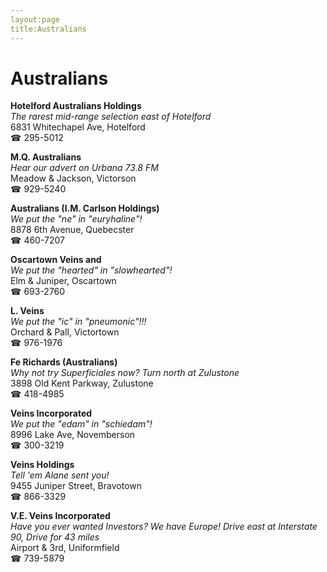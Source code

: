 ```yaml
---
layout:page
title:Australians
---
```

# Australians

**Hotelford Australians Holdings**  
_The rarest mid-range selection east of Hotelford_  
6831 Whitechapel Ave, Hotelford  
☎ 295-5012



**M.Q. Australians**  
_Hear our advert on Urbana 73.8 FM_  
Meadow & Jackson, Victorson  
☎ 929-5240



**Australians (I.M. Carlson Holdings)**  
_We put the "ne" in "euryhaline"!_  
8878 6th Avenue, Quebecster  
☎ 460-7207



**Oscartown Veins and**  
_We put the "hearted" in "slowhearted"!_  
Elm & Juniper, Oscartown  
☎ 693-2760



**L. Veins**  
_We put the "ic" in "pneumonic"!!!_  
Orchard & Pall, Victortown  
☎ 976-1976



**Fe Richards (Australians)**  
_Why not try Superficiales now? 
Turn north at Zulustone_  
3898 Old Kent Parkway, Zulustone  
☎ 418-4985



**Veins Incorporated**  
_We put the "edam" in "schiedam"!_  
8996 Lake Ave, Novemberson  
☎ 300-3219



**Veins Holdings**  
_Tell 'em Alane sent you!_  
9455 Juniper Street, Bravotown  
☎ 866-3329



**V.E. Veins Incorporated**  
_Have you ever wanted Investors? We have Europe! 
Drive east at Interstate 90, Drive for 43 miles_  
Airport & 3rd, Uniformfield  
☎ 739-5879



